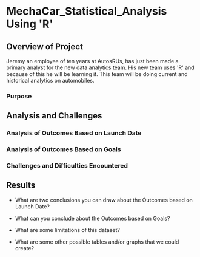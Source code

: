 # MechaCar_Statistical_Analysis Using 'R'

## Overview of Project
Jeremy an employee of ten years at AutosRUs, has just been made a primary analyst for the new data analytics team. His new team uses 'R' and because of this he will be learning it. This team will be doing current and historical analytics on automobiles.

### Purpose

## Analysis and Challenges

### Analysis of Outcomes Based on Launch Date

### Analysis of Outcomes Based on Goals

### Challenges and Difficulties Encountered

## Results

- What are two conclusions you can draw about the Outcomes based on Launch Date?

- What can you conclude about the Outcomes based on Goals?

- What are some limitations of this dataset?

- What are some other possible tables and/or graphs that we could create?
